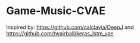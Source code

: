 # Game-Music-CVAE
Inspired by:
https://github.com/calclavia/DeepJ and https://github.com/twairball/keras_lstm_vae
